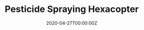 ---
title: Pesticide Spraying Hexacopter
# summary: Heavy Endurance Hexacopter capable of spraying 0.5 gallons of pesticide with a flight time of 15 min.Heavy Endurance Hexacopter capable of spraying 0.5 gallons of pesticide with a flight time of 15 min.Heavy Endurance Hexacopter capable of spraying 0.5 gallons of pesticide with a flight time of 15 min.Heavy Endurance Hexacopter capable of spraying 0.5 gallons of pesticide with a flight time of 15 min.Heavy Endurance Hexacopter capable of spraying 0.5 gallons of pesticide with a flight time of 15 min.`Fast-Planner`
tags:
- Demo
- Robotics
date: "2020-04-27T00:00:00Z"

# Optional external URL for project (replaces project detail page).
external_link: https://github.com/Akshit-Patel/Akshit-Patel
Fast-Planner: https://github.com/mzahana/px4_fast_planner

image:
  caption: Photo by Toa Heftiba on Unsplash
  focal_point: Smart
---